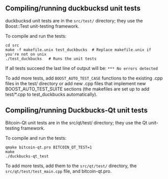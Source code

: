 Compiling/running duckbucksd unit tests
------------------------------------

duckbucksd unit tests are in the `src/test/` directory; they
use the Boost::Test unit-testing framework.

To compile and run the tests:

	cd src
	make -f makefile.unix test_duckbucks  # Replace makefile.unix if you're not on unix
	./test_duckbucks   # Runs the unit tests

If all tests succeed the last line of output will be:
`*** No errors detected`

To add more tests, add `BOOST_AUTO_TEST_CASE` functions to the existing
.cpp files in the test/ directory or add new .cpp files that
implement new BOOST_AUTO_TEST_SUITE sections (the makefiles are
set up to add test/*.cpp to test_duckbucks automatically).


Compiling/running Duckbucks-Qt unit tests
---------------------------------------

Bitcoin-Qt unit tests are in the src/qt/test/ directory; they
use the Qt unit-testing framework.

To compile and run the tests:

	qmake bitcoin-qt.pro BITCOIN_QT_TEST=1
	make
	./duckbucks-qt_test

To add more tests, add them to the `src/qt/test/` directory,
the `src/qt/test/test_main.cpp` file, and bitcoin-qt.pro.
